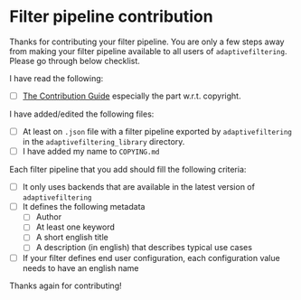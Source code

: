 <!--
This Pull Request template is meant for contributions that add new
filter pipelines to the library of community-contributed filter pipelines.
If your contribution is of a different nature, please remove non-applicable parts.
-->

# Filter pipeline contribution

Thanks for contributing your filter pipeline.
You are only a few steps away from making your filter pipeline available to all users of `adaptivefiltering`.
Please go through below checklist.

I have read the following:
* [ ] [The Contribution Guide](../CONTRIBUTING.md) especially the part w.r.t. copyright.

I have added/edited the following files:

* [ ] At least on `.json` file with a filter pipeline exported by `adaptivefiltering` in the `adaptivefiltering_library` directory.
* [ ] I have added my name to `COPYING.md`

Each filter pipeline that you add should fill the following criteria:

* [ ] It only uses backends that are available in the latest version of `adaptivefiltering`
* [ ] It defines the following metadata
  * [ ] Author
  * [ ] At least one keyword
  * [ ] A short english title
  * [ ] A description (in english) that describes typical use cases
* [ ] If your filter defines end user configuration, each configuration value needs to have an english name

Thanks again for contributing!

